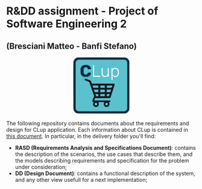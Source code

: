 # R&DD assignment - Project of Software Engineering 2 
## (Bresciani Matteo - Banfi Stefano)

<p align="center">
  <img width="150" height="150" src="src/RASD/images/CLup_logo.png">
</p>

The following repository contains documents about the requirements and design for CLup application. Each information about CLup is contained in 
[this document](https://github.com/bresc19/BanfiBresciani/blob/main/R%26DD%20Assignment%20AY%202020-2021.pdf).
In particular, in the delivery folder you'll find: 
* **RASD (Requirements Analysis and Specifications Document)**: contains the description of the scenarios, the use cases that describe them, and the models describing requirements and specification for the problem under consideration;
* **DD (Design Document)**: contains a functional description of the system, and any other view usefull for a next implementation;

